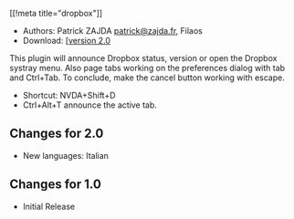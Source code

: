 [[!meta title="dropbox"]]

* Authors: Patrick ZAJDA <patrick@zajda.fr>, Filaos
* Download: [[version 2.0][downloadLink]

This plugin will announce Dropbox status, version or open the Dropbox systray menu.
Also page tabs working on the preferences dialog with tab and Ctrl+Tab.
To conclude, make the cancel button working with escape.

* Shortcut: NVDA+Shift+D
* Ctrl+Alt+T announce the active tab.

## Changes for 2.0 ##

* New languages: Italian

## Changes for 1.0 ##

* Initial Release

[downloadLink]: http://patrick.zajda.fr/nvda/DropboxPlugin.nvda-addon
